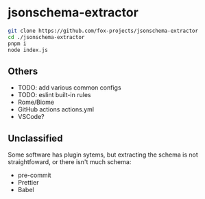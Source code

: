 # jsonschema-extractor

```sh
git clone https://github.com/fox-projects/jsonschema-extractor
cd ./jsonschema-extractor
pnpm i
node index.js
```

## Others

- TODO: add various common configs
- TODO: eslint built-in rules
- Rome/Biome
- GitHub actions actions.yml
- VSCode?

## Unclassified

Some software has plugin sytems, but extracting the schema is not straightfoward, or there isn't much schema:

- pre-commit
- Prettier
- Babel
